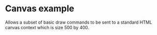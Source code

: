 # Canvas example

Allows a subset of basic draw commands to be sent to a standard HTML canvas context which is size 500 by 400.
